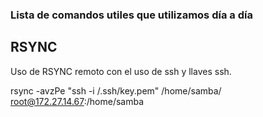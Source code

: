 ### Lista de comandos utiles que utilizamos día a día

## RSYNC

Uso de RSYNC remoto con el uso de ssh y llaves ssh.

rsync -avzPe "ssh -i /.ssh/key.pem" /home/samba/ root@172.27.14.67:/home/samba
